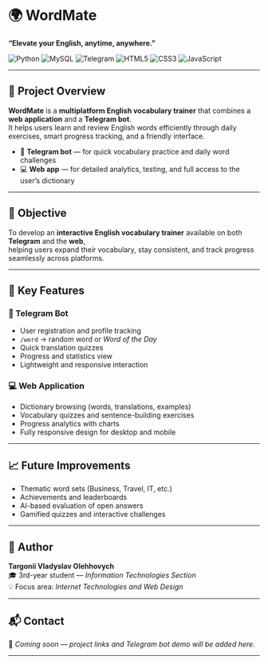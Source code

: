 # 🌍 WordMate  
**“Elevate your English, anytime, anywhere.”**  

![Python](https://img.shields.io/badge/Python-3776AB?logo=python&logoColor=white)
![MySQL](https://img.shields.io/badge/MySQL-4479A1?logo=mysql&logoColor=white)
![Telegram](https://img.shields.io/badge/Telegram%20Bot-26A5E4?logo=telegram&logoColor=white)
![HTML5](https://img.shields.io/badge/HTML5-E34F26?logo=html5&logoColor=white)
![CSS3](https://img.shields.io/badge/CSS3-1572B6?logo=css3&logoColor=white)
![JavaScript](https://img.shields.io/badge/JavaScript-F7DF1E?logo=javascript&logoColor=black)

---

## 🔹 Project Overview  
**WordMate** is a **multiplatform English vocabulary trainer** that combines a **web application** and a **Telegram bot**.  
It helps users learn and review English words efficiently through daily exercises, smart progress tracking, and a friendly interface.  

- 📱 **Telegram bot** — for quick vocabulary practice and daily word challenges  
- 💻 **Web app** — for detailed analytics, testing, and full access to the user’s dictionary  

---

## 🎯 Objective  
To develop an **interactive English vocabulary trainer** available on both **Telegram** and the **web**,  
helping users expand their vocabulary, stay consistent, and track progress seamlessly across platforms.

---

## 🧩 Key Features  

### 🤖 Telegram Bot  
- User registration and profile tracking  
- `/word` → random word or *Word of the Day*  
- Quick translation quizzes  
- Progress and statistics view  
- Lightweight and responsive interaction  

### 💻 Web Application  
- Dictionary browsing (words, translations, examples)  
- Vocabulary quizzes and sentence-building exercises  
- Progress analytics with charts  
- Fully responsive design for desktop and mobile  

---

## 📈 Future Improvements  
- Thematic word sets (Business, Travel, IT, etc.)  
- Achievements and leaderboards  
- AI-based evaluation of open answers  
- Gamified quizzes and interactive challenges  

---

## 🧠 Author  
**Targonii Vladyslav Olehhovych**  
🎓 3rd-year student — *Information Technologies Section*  
💡 Focus area: *Internet Technologies and Web Design*  

---

## 📬 Contact  
📧 *Coming soon — project links and Telegram bot demo will be added here.*

---
